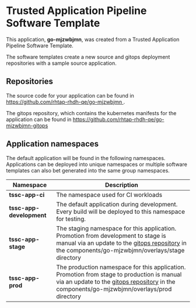 # Trusted Application Pipeline Software Template

This application, **go-mjzwbjmn**, was created from a Trusted Application Pipeline Software Template.

The software templates create a new source and gitops deployment repositories with a sample source application. 

## Repositories

The source code for your application can be found in [https://github.com/rhtap-rhdh-qe/go-mjzwbjmn ](https://github.com/rhtap-rhdh-qe/go-mjzwbjmn ).
 
The gitops repository, which contains the kubernetes manifests for the application can be found in 
[https://github.com/rhtap-rhdh-qe/go-mjzwbjmn-gitops ](https://github.com/rhtap-rhdh-qe/go-mjzwbjmn-gitops ) 

## Application namespaces 

The default application will be found in the following namespaces. Applications can be deployed into unique namespaces or multiple software templates can also bet generated into the same group namespaces.  

|  Namespace   |  Description   |  
| -------- | -------- |
| **tssc-app-ci** | The namespace used for CI workloads |
| **tssc-app-development** | The default application during development. Every build will be deployed to this namespace for testing. |
| **tssc-app-stage** | The staging namespace for this application. Promotion from development to stage is manual via an update to the [gitops repository](https://github.com/rhtap-rhdh-qe/go-mjzwbjmn-gitops ) in the components/go-mjzwbjmn/overlays/stage directory |
| **tssc-app-prod** | The production namespace for this application. Promotion from stage to production is manual via an update to the [gitops repository](https://github.com/rhtap-rhdh-qe/go-mjzwbjmn-gitops ) in the components/go-mjzwbjmn/overlays/prod directory |